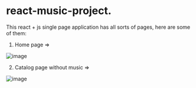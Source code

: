 # react-music-project.
This react + js single page application has all sorts of pages, here are some of them:

1. Home page =>

![image](https://user-images.githubusercontent.com/106228555/227245891-ba8b9b6a-d970-436f-82a6-6cbf5310077e.png)

2. Catalog page without music =>

![image](https://user-images.githubusercontent.com/106228555/227247847-0f071990-0508-4109-9995-fedc37fb04d8.png)

